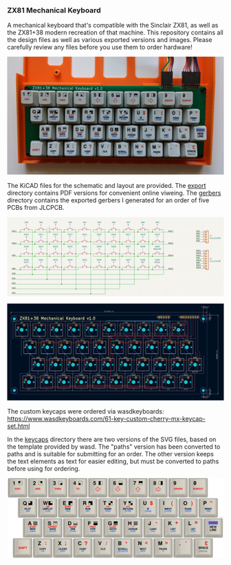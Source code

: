 ### ZX81 Mechanical Keyboard

A mechanical keyboard that's compatible with the Sinclair ZX81, as well as the
ZX81+38 modern recreation of that machine.  This repository contains all the
design files as well as various exported versions and images.  Please carefully
review any files before you use them to order hardware!

![keyboard with custom keycaps](images/keyboard-with-custom-keycaps.jpg)

The KiCAD files for the schematic and layout are provided.
The [export](export/) directory contains PDF versions for convenient online
viweing.  The [gerbers](gerbers/) directory contains the exported gerbers
I generated for an order of five PCBs from JLCPCB.

![schematic](export/zx81-kbd.schematic.png)

![layout](export/zx81-kbd.layout.png)

The custom keycaps were ordered via wasdkeyboards:
https://www.wasdkeyboards.com/61-key-custom-cherry-mx-keycap-set.html

In the [keycaps](keycaps/) directory there are two versions of the SVG files,
based on the template provided by wasd.  The "paths" version has been converted
to paths and is suitable for submitting for an order.  The other version keeps
the text elements as text for easier editing, but must be converted to paths
before using for ordering.

![layout](images/keycaps-design.jpg)

